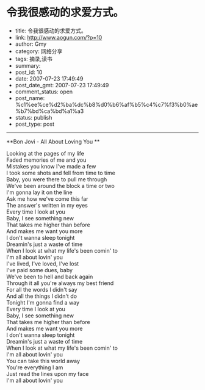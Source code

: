 # 令我很感动的求爱方式。

- title: 令我很感动的求爱方式。
- link: http://www.aogun.com/?p=10
- author: Gmy
- category: 网络分享
- tags: 摘录,读书
- summary: 
- post_id: 10
- date: 2007-07-23 17:49:49
- post_date_gmt: 2007-07-23 17:49:49
- comment_status: open
- post_name: %c1%ee%ce%d2%ba%dc%b8%d0%b6%af%b5%c4%c7%f3%b0%ae%b7%bd%ca%bd%a1%a3
- status: publish
- post_type: post

----------------

**Bon Jovi - All About Loving You **  
  
Looking at the pages of my life   
Faded memories of me and you   
Mistakes you know I've made a few   
I took some shots and fell from time to time   
Baby, you were there to pull me through   
We've been around the block a time or two   
I'm gonna lay it on the line   
Ask me how we've come this far   
The answer's written in my eyes   
Every time I look at you   
Baby, I see something new   
That takes me higher than before   
And makes me want you more   
I don't wanna sleep tonight   
Dreamin's just a waste of time   
When I look at what my life's been comin' to   
I'm all about lovin' you   
I've lived, I've loved, I've lost   
I've paid some dues, baby   
We've been to hell and back again   
Through it all you're always my best friend   
For all the words I didn't say   
And all the things I didn't do   
Tonight I'm gonna find a way   
Every time I look at you   
Baby, I see something new   
That takes me higher than before   
And makes me want you more   
I don't wanna sleep tonight   
Dreamin's just a waste of time   
When I look at what my life's been comin' to   
I'm all about lovin' you   
You can take this world away   
You're everything I am   
Just read the lines upon my face   
I'm all about lovin' you